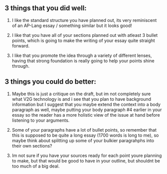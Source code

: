 ## 3 things that you did well:

1. I like the standard structure you have planned out, its very reminiscent
of an AP-Lang essay / something similar but it looks good!

2. I like that you have all of your sections planned out with atleast
3 bullet points, which is going to make the writing of your essay quite
straight forward.

3. I like that you promote the idea through a variety of different lenses,
having that strong foundation is really going to help your points shine through.




## 3 things you could do better:

1. Maybe this is just a critique on the draft, but im not completely sure what V2G technology is
and i see that you plan to have background information but I suggest that you maybe
extend the context into a body paragraph as well, maybe putting your body paragraph #4
earlier in your essay so the reader has a more holistic view of the issue at hand
before listening to your arguments.

2. Some of your paragraphs have a lot of bullet points, so remember that this is
supposed to be quite a long essay (1700 words is long to me), so maybe think about
splitting up some of your bulkier paragrahphs into their own sections?

3. Im not sure if you have your sources ready for each point youre planning to make, but
that would be good to have in your outline, but shouldnt be too much of a big deal.


